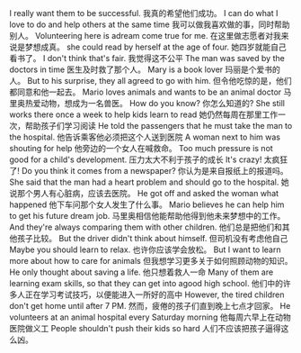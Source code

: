 I really want them to be successful.
我真的希望他们成功。
I can do what I love to do and help others at the same time
我可以做我喜欢做的事，同时帮助别人。
Volunteering here is adream come true for me.
在这里做志愿者对我来说是梦想成真。
she could read by herself at the age of four.
她四岁就能自己看书了。
I don't think that's fair.
我觉得这不公平
The man was saved by the doctors in time
医生及时救了那个人。
Mary is a book lover
玛丽是个爱书的人。
But to his surprise, they all agreed to go with him.
但令他吃惊的是，他们都同意和他一起去。
Mario loves animals and wants to be an animal doctor
马里奥热爱动物，想成为一名兽医。
How do you know?
你怎么知道的?
She still works there once a week to help kids learn to read
她仍然每周在那里工作一次，帮助孩子们学习阅读
He told the passengers that he must take the man to the hospital.
他告诉乘客他必须把这个人送到医院
A woman next to him was shouting for help
他旁边的一个女人在喊救命。
Too much pressure is not good for a child's development.
压力太大不利于孩子的成长
lt's crazy!
太疯狂了!
Do you think it comes from a newspaper?
你认为是来自报纸上的报道吗。
She said that the man had a heart problem and should go to the hospital.
她说那个男人有心脏病，应该去医院。
He got off and asked the woman what happened
他下车问那个女人发生了什么事。
Mario believes he can help him to get his future dream job.
马里奥相信他能帮助他得到他未来梦想中的工作。
And they're always comparing them with other children.
他们总是把他们和其他孩子比较。
But the driver didn't think about himself.
但司机没有考虑他自己
Maybe you should learn to relax.
也许你应该学会放松。
But I want to learn more about how to care for animals
但我想学习更多关于如何照顾动物的知识。
He only thought about saving a life.
他只想着救人一命
Many of them are learning exam skills, so that they can get into agood high school.
他们中的许多人正在学习考试技巧，以便能进入一所好的高中
However, the tired children don't get home until after 7 PM.
然而，疲倦的孩子们直到晚上七点才回家。
He volunteers at an animal hospital every Saturday morning
他每周六早上在动物医院做义工
People shouldn't push their kids so hard
人们不应该把孩子逼得这么凶。
